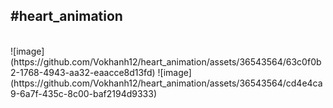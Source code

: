 <h2>#heart_animation</h2><br>
![image](https://github.com/Vokhanh12/heart_animation/assets/36543564/63c0f0b2-1768-4943-aa32-eaacce8d13fd)
![image](https://github.com/Vokhanh12/heart_animation/assets/36543564/cd4e4ca9-6a7f-435c-8c00-baf2194d9333)
